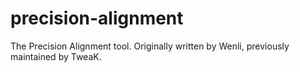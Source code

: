 # precision-alignment
The Precision Alignment tool. Originally written by Wenli, previously maintained by TweaK.
